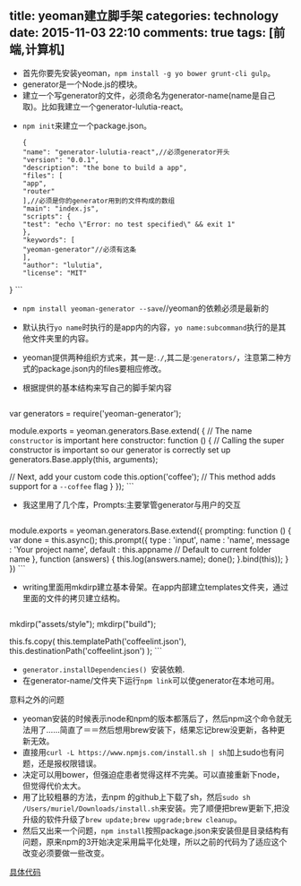 title: yeoman建立脚手架
categories: technology 
date: 2015-11-03 22:10
comments: true
tags: [前端,计算机]
---

* 首先你要先安装yeoman，`npm install -g yo bower grunt-cli gulp`。
* generator是一个Node.js的模块。
* 建立一个写generator的文件，必须命名为generator-name(name是自己取)。比如我建立一个generator-lulutia-react。

<!-- more -->

* `npm init`来建立一个package.json。

    ```
    {
  "name": "generator-lulutia-react",//必须generator开头
  "version": "0.0.1",
  "description": "the bone to build a app",
  "files": [
    "app",
    "router"
  ],//必须是你的generator用到的文件构成的数组
  "main": "index.js",
  "scripts": {
    "test": "echo \"Error: no test specified\" && exit 1"
  },
  "keywords": [
    "yeoman-generator"//必须有这条
  ],
  "author": "lulutia",
  "license": "MIT"
}
    ```

* `npm install yeoman-generator --save`//yeoman的依赖必须是最新的
* 默认执行`yo name`时执行的是app内的内容，`yo name:subcommand`执行的是其他文件夹里的内容。
* yeoman提供两种组织方式来，其一是:`./`,其二是:`generators/`，注意第二种方式的package.json内的files要相应修改。
* 根据提供的基本结构来写自己的脚手架内容

    ```
var generators = require('yeoman-generator');

module.exports = yeoman.generators.Base.extend(
{
// The name `constructor` is important here
constructor: function () {
// Calling the super constructor is important so our generator is correctly set up
generators.Base.apply(this, arguments);

// Next, add your custom code
this.option('coffee'); // This method adds support for a `--coffee` flag
}
});
    ```

* 我这里用了几个库，Prompts:主要掌管generator与用户的交互

    ```
module.exports = yeoman.generators.Base.extend({
prompting: function () {
var done = this.async();
this.prompt({
  type    : 'input',
  name    : 'name',
  message : 'Your project name',
  default : this.appname // Default to current folder name
}, function (answers) {
  this.log(answers.name);
  done();
}.bind(this));
}
})
    ```

* writing里面用mkdirp建立基本骨架。在app内部建立templates文件夹，通过里面的文件的拷贝建立结构。

    ```
 mkdirp("assets/style");
 mkdirp("build");
    
   this.fs.copy(
           this.templatePath('coffeelint.json'),
           this.destinationPath('coffeelint.json')
         );
    ```

* `generator.installDependencies() `安装依赖.
* 在generator-name/文件夹下运行`npm link`可以使generator在本地可用。

    
意料之外的问题
* yeoman安装的时候表示node和npm的版本都落后了，然后npm这个命令就无法用了……简直了＝＝然后想用brew安装下，结果忘记brew没更新，各种更新无效。
* 直接用`curl -L https://www.npmjs.com/install.sh | sh`加上sudo也有问题，还是报权限错误。
* 决定可以用bower，但强迫症患者觉得这样不完美。可以直接重新下node，但觉得代价太大。
* 用了比较粗暴的方法，去npm 的github上下载了sh，然后`sudo sh /Users/muriel/Downloads/install.sh`来安装。完了顺便把brew更新下,把没升级的软件升级了`brew update;brew upgrade;brew cleanup`。
* 然后又出来一个问题，`npm install`按照package.json来安装但是目录结构有问题，原来npm的3开始决定采用扁平化处理，所以之前的代码为了适应这个改变必须要做一些改变。


[具体代码](https://github.com/lulutia/generator-lulutia-react)
